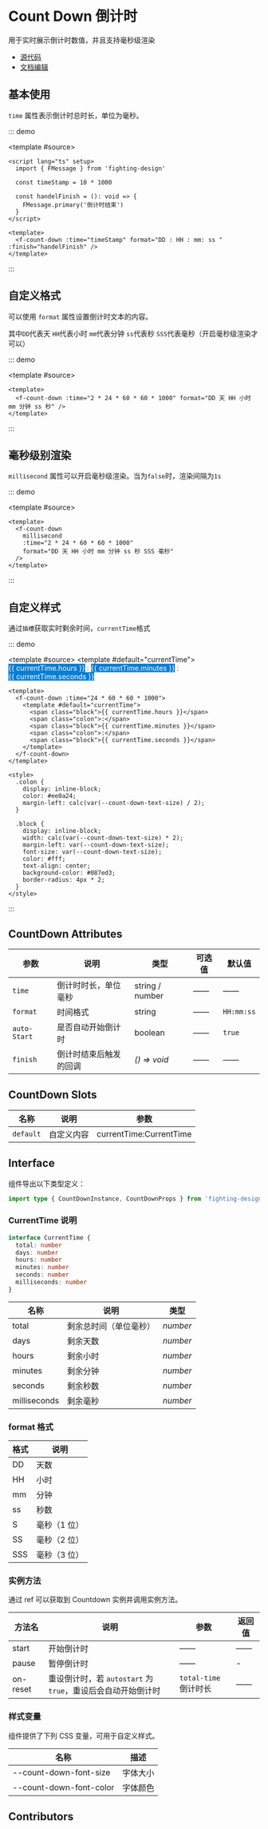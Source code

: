 # Count Down 倒计时

用于实时展示倒计时数值，并且支持毫秒级渲染

- [源代码](https://github.com/FightingDesign/fighting-design/tree/master/packages/fighting-design/count-down)
- [文档编辑](https://github.com/FightingDesign/fighting-design/blob/master/docs/components/count-down.md)

## 基本使用

`time` 属性表示倒计时总时长，单位为毫秒。

::: demo

<template #source>
<f-count-down :time="timeStamp" format="DD : HH : mm: ss " :finish="handelFinish" />
</template>

```vue
<script lang="ts" setup>
  import { FMessage } from 'fighting-design'

  const timeStamp = 10 * 1000

  const handelFinish = (): void => {
    FMessage.primary('倒计时结束')
  }
</script>

<template>
  <f-count-down :time="timeStamp" format="DD : HH : mm: ss " :finish="handelFinish" />
</template>
```

:::

## 自定义格式

可以使用 `format` 属性设置倒计时文本的内容。

其中`DD`代表天
`HH`代表小时
`mm`代表分钟
`ss`代表秒
`SSS`代表毫秒（开启毫秒级渲染才可以）

::: demo

<template #source>
<f-count-down :time="2*24*60*60*1000" format="DD 天 HH 小时 mm 分钟 ss 秒" />
</template>

```vue
<template>
  <f-count-down :time="2 * 24 * 60 * 60 * 1000" format="DD 天 HH 小时 mm 分钟 ss 秒" />
</template>
```

:::

## 毫秒级别渲染

`millisecond` 属性可以开启毫秒级渲染。当为`false`时，渲染间隔为`1s`

::: demo

<template #source>
<f-count-down millisecond :time="2*24*60*60*1000"  
  format="DD 天 HH 小时 mm 分钟 ss 秒 SSS 毫秒"
 />
</template>

```vue
<template>
  <f-count-down
    millisecond
    :time="2 * 24 * 60 * 60 * 1000"
    format="DD 天 HH 小时 mm 分钟 ss 秒 SSS 毫秒"
  />
</template>
```

:::

## 自定义样式

通过`插槽`获取实时剩余时间，`currentTime`格式

::: demo

<template #source>
<f-count-down :time="24 *60 * 60 * 1000">
<template #default="currentTime">
<span class="block">{{ currentTime.hours }}</span>
<span class="colon">:</span>
<span class="block">{{ currentTime.minutes }}</span>
<span class="colon">:</span>
<span class="block">{{ currentTime.seconds }}</span>
</template>
</f-count-down>
</template>

```vue
<template>
  <f-count-down :time="24 * 60 * 60 * 1000">
    <template #default="currentTime">
      <span class="block">{{ currentTime.hours }}</span>
      <span class="colon">:</span>
      <span class="block">{{ currentTime.minutes }}</span>
      <span class="colon">:</span>
      <span class="block">{{ currentTime.seconds }}</span>
    </template>
  </f-count-down>
</template>

<style>
  .colon {
    display: inline-block;
    color: #ee0a24;
    margin-left: calc(var(--count-down-text-size) / 2);
  }

  .block {
    display: inline-block;
    width: calc(var(--count-down-text-size) * 2);
    margin-left: var(--count-down-text-size);
    font-size: var(--count-down-text-size);
    color: #fff;
    text-align: center;
    background-color: #087ed3;
    border-radius: 4px * 2;
  }
</style>
```

:::

## CountDown Attributes

| 参数         | 说明                   | 类型            | 可选值 | 默认值     |
| ------------ | ---------------------- | --------------- | ------ | ---------- |
| `time`       | 倒计时时长，单位毫秒   | string / number | ——     | ——         |
| `format`     | 时间格式               | string          | ——     | `HH:mm:ss` |
| `auto-Start` | 是否自动开始倒计时     | boolean         | ——     | `true`     |
| `finish`     | 倒计时结束后触发的回调 | _() => void_    | ——     | ——         |

## CountDown Slots

| 名称      | 说明       | 参数                    |
| --------- | ---------- | ----------------------- |
| `default` | 自定义内容 | currentTime:CurrentTime |

## Interface

组件导出以下类型定义：

```ts
import type { CountDownInstance, CountDownProps } from 'fighting-design'
```

### CurrentTime 说明

```ts
interface CurrentTime {
  total: number
  days: number
  hours: number
  minutes: number
  seconds: number
  milliseconds: number
}
```

| 名称         | 说明                   | 类型     |
| ------------ | ---------------------- | -------- |
| total        | 剩余总时间（单位毫秒） | _number_ |
| days         | 剩余天数               | _number_ |
| hours        | 剩余小时               | _number_ |
| minutes      | 剩余分钟               | _number_ |
| seconds      | 剩余秒数               | _number_ |
| milliseconds | 剩余毫秒               | _number_ |

### format 格式

| 格式 | 说明         |
| ---- | ------------ |
| DD   | 天数         |
| HH   | 小时         |
| mm   | 分钟         |
| ss   | 秒数         |
| S    | 毫秒（1 位） |
| SS   | 毫秒（2 位） |
| SSS  | 毫秒（3 位） |

### 实例方法

通过 ref 可以获取到 Countdown 实例并调用实例方法。

| 方法名   | 说明                                                         | 参数                  | 返回值 |
| -------- | ------------------------------------------------------------ | --------------------- | ------ |
| start    | 开始倒计时                                                   | ——                    | ——     |
| pause    | 暂停倒计时                                                   | ——                    | -      |
| on-reset | 重设倒计时，若 `autostart` 为 `true`，重设后会自动开始倒计时 | `total-time` 倒计时长 | ——     |

### 样式变量

组件提供了下列 CSS 变量，可用于自定义样式。

| 名称                    | 描述     |
| ----------------------- | -------- |
| --count-down-font-size  | 字体大小 |
| --count-down-font-color | 字体颜色 |

## Contributors

<a href="https://github.com/Tyh2001" target="_blank">
  <f-avatar round src="https://avatars.githubusercontent.com/u/73180970?v=4" />
</a>

<a href="https://github.com/JetTsang" target="_blank">
  <f-avatar round src="https://avatars.githubusercontent.com/u/76730587?s=96&v=4" />
</a>

<script lang="ts" setup>
  import { reactive, ref } from 'vue'
  import { FMessage } from 'fighting-design'


  const timeStamp = 10 * 1000

  const handelFinish = (): void => {
    FMessage.primary('倒计时结束')
  }
</script>

<style>
  .colon {
    display: inline-block;
    color: #ee0a24;
    margin-left: calc(var(--count-down-text-size) / 2);
  }

  .block {
    display: inline-block;
    width: calc(var(--count-down-text-size) * 2);
    margin-left: var(--count-down-text-size);
    font-size: var(--count-down-text-size);
    color: #fff;
    text-align: center;
    background-color: #087ed3;
    border-radius: 4px * 2;
  }
</style>
